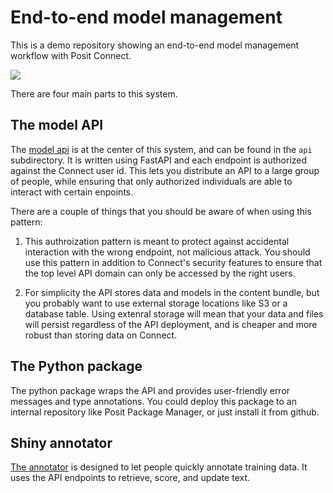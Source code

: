 # End-to-end model management 

This is a demo repository showing an end-to-end model management workflow with Posit Connect. 

![]("diagram.png")

There are four main parts to this system. 

## The model API

The [model api](https://colorado.posit.co/rsc/electronics-classifier/) is at the center of this system, and can be found in the `api` subdirectory. 
It is written using FastAPI and each endpoint is authorized against the Connect user id. 
This lets you distribute an API to a large group of people, while ensuring that only authorized individuals are able to interact with certain enpoints. 

There are a couple of things that you should be aware of when using this pattern:

1) This authroization pattern is meant to protect against accidental interaction with the wrong endpoint, not malicious attack. You should use this pattern in addition to Connect's security features to ensure that the top level API domain can only be accessed by the right users. 

2) For simplicity the API stores data and models in the content bundle, but you probably want to use external storage locations like S3 or a database table. 
Using extenral storage will mean that your data and files will persist regardless of the API deployment, and is cheaper and more robust than storing data on Connect.

## The Python package

The python package wraps the API and provides user-friendly error messages and type annotations. 
You could deploy this package to an internal repository like Posit Package Manager, or just install it from github. 

## Shiny annotator

[The annotator](https://colorado.posit.co/rsc/electronics-annotator/) is designed to let people quickly annotate training data. 
It uses the API endpoints to retrieve, score, and update text. 